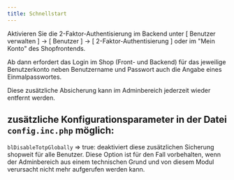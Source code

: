 ```yaml
---
title: Schnellstart
---
```


Aktivieren Sie die 2-Faktor-Authentisierung im Backend unter [ Benutzer verwalten ] -> [ Benutzer ] -> [ 2-Faktor-Authentisierung ] oder im "Mein Konto" des Shopfrontends.

Ab dann erfordert das Login im Shop (Front- und Backend) für das jeweilige Benutzerkonto neben Benutzername und Passwort auch die Angabe eines Einmalpasswortes.

Diese zusätzliche Absicherung kann im Adminbereich jederzeit wieder entfernt werden. 

## zusätzliche Konfigurationsparameter in der Datei `config.inc.php` möglich:

`blDisableTotpGlobally` => true: deaktiviert diese zusätzlichen Sicherung shopweit für alle Benutzer. Diese Option ist für den Fall vorbehalten, wenn der Adminbereich aus einem technischen Grund und von diesem Modul verursacht nicht mehr aufgerufen werden kann.